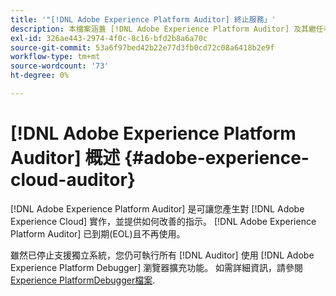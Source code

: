 ```yaml
---
title: '"[!DNL Adobe Experience Platform Auditor] 終止服務」'
description: 本檔案涵蓋 [!DNL Adobe Experience Platform Auditor] 及其繼任者。
exl-id: 326ae443-2974-4f0c-8c16-bfd2b8a6a70c
source-git-commit: 53a6f97bed42b22e77d3fb0cd72c08a6418b2e9f
workflow-type: tm+mt
source-wordcount: '73'
ht-degree: 0%

---
```


# [!DNL Adobe Experience Platform Auditor] 概述 {#adobe-experience-cloud-auditor}

[!DNL Adobe Experience Platform Auditor] 是可讓您產生對 [!DNL Adobe Experience Cloud] 實作，並提供如何改善的指示。 [!DNL Adobe Experience Platform Auditor] 已到期(EOL)且不再使用。

雖然已停止支援獨立系統，您仍可執行所有 [!DNL Auditor] 使用 [!DNL Adobe Experience Platform Debugger] 瀏覽器擴充功能。 如需詳細資訊，請參閱 [Experience PlatformDebugger檔案](https://experienceleague.adobe.com/docs/debugger/using-v2/experience-cloud-debugger.html).
